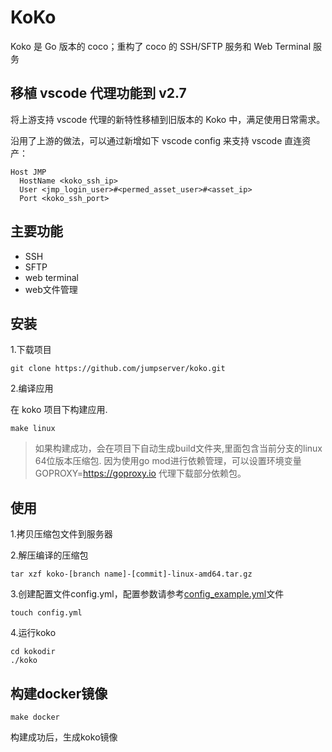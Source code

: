 
# KoKo

Koko 是 Go 版本的 coco；重构了 coco 的 SSH/SFTP 服务和 Web Terminal 服务


## 移植 vscode 代理功能到 v2.7

将上游支持 vscode 代理的新特性移植到旧版本的 Koko 中，满足使用日常需求。

沿用了上游的做法，可以通过新增如下 vscode config 来支持 vscode 直连资产：

```
Host JMP
  HostName <koko_ssh_ip>
  User <jmp_login_user>#<permed_asset_user>#<asset_ip>
  Port <koko_ssh_port>
```

## 主要功能


- SSH
- SFTP
- web terminal
- web文件管理


## 安装

1.下载项目

```shell
git clone https://github.com/jumpserver/koko.git
```

2.编译应用

在 koko 项目下构建应用.
```shell
make linux
```
> 如果构建成功，会在项目下自动生成build文件夹,里面包含当前分支的linux 64位版本压缩包.
因为使用go mod进行依赖管理，可以设置环境变量 GOPROXY=https://goproxy.io 代理下载部分依赖包。

## 使用

1.拷贝压缩包文件到服务器

2.解压编译的压缩包
```shell
tar xzf koko-[branch name]-[commit]-linux-amd64.tar.gz
```

3.创建配置文件config.yml，配置参数请参考[config_example.yml](https://github.com/jumpserver/koko/blob/master/config_example.yml)文件
```shell
touch config.yml
```

4.运行koko
```shell
cd kokodir
./koko
```


## 构建docker镜像

```shell
make docker
```
构建成功后，生成koko镜像
